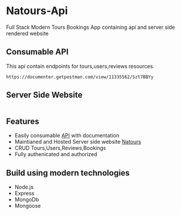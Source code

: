 # Natours-Api
Full Stack Modern Tours Bookings App containing api and server side rendered website

## Consumable API
This api contain endpoints for tours,users,reviews resources.
```
https://documenter.getpostman.com/view/11335562/Szt7BBYy
```

## Server Side Website
```

```
## Features
* Easily consumable [API](https://documenter.getpostman.com/view/11335562/Szt7BBYy?version=latest) with documentation
* Maintianed and Hosted Server side website [Natours](https://natours-devapps.herokuapp.com/)
* CRUD Tours,Users,Reviews,Bookings
* Fully authenicated and authorized

## Build using modern technologies
* Node.js
* Express
* MongoDb
* Mongoose
